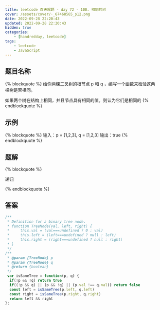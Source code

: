 ```yaml
---
title: leetcode 百天解题 - day 72 - 100. 相同的树
cover: /assets/cover/·_67468565_p12.png
date: 2022-09-28 22:20:43
updated: 2022-09-28 22:20:43
hidden: true
categories:
    - [handredday, leetcode]
tags:
    - leetcode
    - JavaScript
---
```


## 题目名称

{% blockquote %}
给你两棵二叉树的根节点 p 和 q ，编写一个函数来检验这两棵树是否相同。

如果两个树在结构上相同，并且节点具有相同的值，则认为它们是相同的
{% endblockquote %}

## 示例

{% blockquote %}
输入：p = [1,2,3], q = [1,2,3]
输出：true
{% endblockquote %}


## 题解

{% blockquote %}

递归

{% endblockquote %}

## 答案

~~~js
/**
 * Definition for a binary tree node.
 * function TreeNode(val, left, right) {
 *     this.val = (val===undefined ? 0 : val)
 *     this.left = (left===undefined ? null : left)
 *     this.right = (right===undefined ? null : right)
 * }
 */
/**
 * @param {TreeNode} p
 * @param {TreeNode} q
 * @return {boolean}
 */
 var isSameTree = function(p, q) {
  if(!p && !q) return true
  if((!p && q) || (p && !q) || (p.val !== q.val)) return false
  const left = isSameTree(p.left, q.left)
  const right = isSameTree(p.right, q.right)
  return left && right
};
~~~